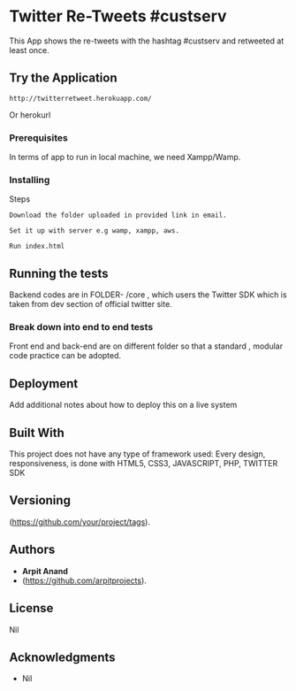 # Twitter Re-Tweets #custserv

This App shows the re-tweets with the hashtag #custserv and retweeted at least once.

## Try the Application

```
http://twitterretweet.herokuapp.com/
```


Or
herokurl

### Prerequisites

In terms of app to run in local machine, we need Xampp/Wamp.


### Installing

Steps

```
Download the folder uploaded in provided link in email.
```

```
Set it up with server e.g wamp, xampp, aws.
```

```
Run index.html
```


## Running the tests

Backend codes are in FOLDER- /core , which users the Twitter SDK which is taken from dev section of official twitter site.

### Break down into end to end tests

Front end and back-end are on different folder so that a standard , modular code practice can be adopted.


## Deployment

Add additional notes about how to deploy this on a live system

## Built With

This project does not have any type of framework used:
Every design, responsiveness, is done with 
HTML5, CSS3, JAVASCRIPT, PHP, TWITTER SDK 


## Versioning

(https://github.com/your/project/tags). 

## Authors

* **Arpit Anand** 
* (https://github.com/arpitprojects).

## License

Nil

## Acknowledgments

* Nil

